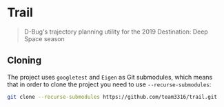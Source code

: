 Trail
===

> D-Bug's trajectory planning utility for the 2019 Destination: Deep Space season

## Cloning
The project uses `googletest` and `Eigen` as Git submodules, which means that in order to clone the project you need to use `--recurse-submodules`:

```bash
git clone --recurse-submodules https://github.com/team3316/trail.git
```
